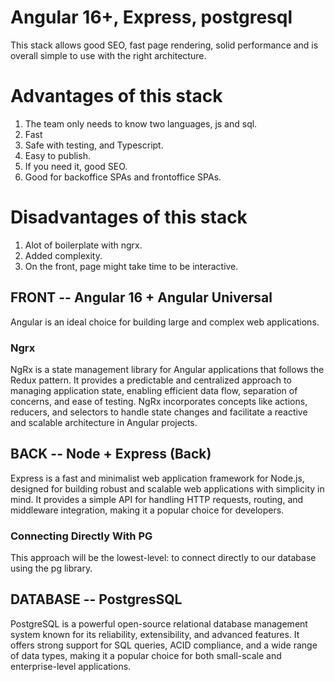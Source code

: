 # Angular 16+, Express, postgresql

This stack allows good SEO, fast page rendering, solid performance and is overall simple to use with the right architecture.

# Advantages of this stack

1. The team only needs to know two languages, js and sql.
2. Fast
3. Safe with testing, and Typescript.
4. Easy to publish.
5. If you need it, good SEO.
6. Good for backoffice SPAs and frontoffice SPAs.

# Disadvantages of this stack

1. Alot of boilerplate with ngrx.
2. Added complexity.
3. On the front, page might take time to be interactive.

## FRONT -- Angular 16 + Angular Universal

Angular is an ideal choice for building large and complex web applications.

### Ngrx

NgRx is a state management library for Angular applications that follows the Redux pattern. It provides a predictable and centralized approach to managing application state, enabling efficient data flow, separation of concerns, and ease of testing. NgRx incorporates concepts like actions, reducers, and selectors to handle state changes and facilitate a reactive and scalable architecture in Angular projects.

## BACK -- Node + Express (Back)

Express is a fast and minimalist web application framework for Node.js, designed for building robust and scalable web applications with simplicity in mind. It provides a simple API for handling HTTP requests, routing, and middleware integration, making it a popular choice for developers.

### Connecting Directly With PG

This approach will be the lowest-level: to connect directly to our database using the pg library.

## DATABASE -- PostgresSQL 

PostgreSQL is a powerful open-source relational database management system known for its reliability, extensibility, and advanced features. It offers strong support for SQL queries, ACID compliance, and a wide range of data types, making it a popular choice for both small-scale and enterprise-level applications.
